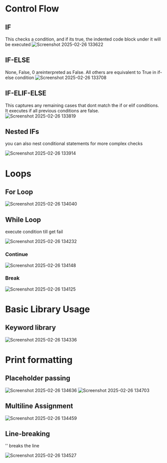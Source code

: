 # Control Flow
## IF
This checks a condition, and if its true, the indented code block under it will be executed
![Screenshot 2025-02-26 133622](https://github.com/user-attachments/assets/3c20f18d-3e59-4c83-941f-88a5359d06ee)

## IF-ELSE
None, False, 0 areinterpreted as False. All others are equivalent to True in  if-else condition
![Screenshot 2025-02-26 133708](https://github.com/user-attachments/assets/6677ce3c-36f7-43f1-967a-23dfc60964a1)


## IF-ELIF-ELSE
This captures any remaining  cases that dont match the if or elif conditions. It executes if all previous conditions are false.
![Screenshot 2025-02-26 133819](https://github.com/user-attachments/assets/dd21b9ea-9421-4228-bf09-7f754d16cd7d)

## Nested IFs
you can also nest conditional statements for more complex checks

![Screenshot 2025-02-26 133914](https://github.com/user-attachments/assets/40d0fffa-d8bf-4605-8a76-9a4f9a2df296)

# Loops

## For Loop
![Screenshot 2025-02-26 134040](https://github.com/user-attachments/assets/75f7fd10-eece-44d3-bebf-8e1671034655)

## While Loop
execute condition till get fail

![Screenshot 2025-02-26 134232](https://github.com/user-attachments/assets/879306af-025c-4216-b173-93b061e98407)

### Continue
![Screenshot 2025-02-26 134148](https://github.com/user-attachments/assets/b571e6f7-4166-4c18-abde-4461bdf6e0fc)

### Break
![Screenshot 2025-02-26 134125](https://github.com/user-attachments/assets/ca1654e6-e387-45fa-b3da-6481a0e99e5b)


# Basic Library Usage
## Keyword library
![Screenshot 2025-02-26 134336](https://github.com/user-attachments/assets/70c63108-208f-4e48-8b31-26d79620a7c8)

# Print formatting
## Placeholder passing
![Screenshot 2025-02-26 134636](https://github.com/user-attachments/assets/47fb53bb-189c-4adb-8bca-66c0efb3d1a3)
![Screenshot 2025-02-26 134703](https://github.com/user-attachments/assets/3b42dad6-fd10-4290-8be9-90f2788f5e49)

## Multiline Assignment
![Screenshot 2025-02-26 134459](https://github.com/user-attachments/assets/4d00c507-3204-4687-89e8-52b3a0e72dfa)

## Line-breaking
'\' breaks the line

![Screenshot 2025-02-26 134527](https://github.com/user-attachments/assets/80da117d-1f93-49b7-ba71-b56d390433fa)
